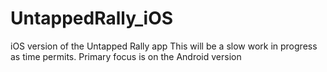 # UntappedRally_iOS
iOS version of the Untapped Rally app
This will be a slow work in progress as time permits. Primary focus is on the Android version
